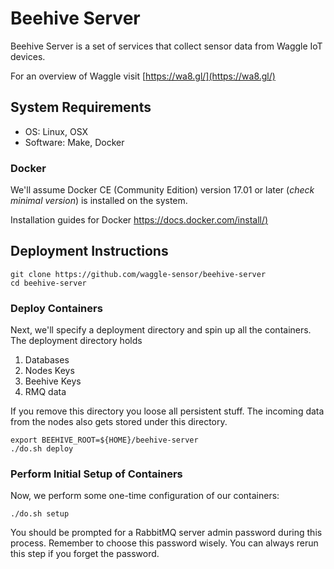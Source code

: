 <!--
waggle_topic=/beehive/introduction
-->

# Beehive Server


Beehive Server is a set of services that collect sensor data from Waggle IoT devices.


For an overview of Waggle visit [https://wa8.gl/](https://wa8.gl/)



## System Requirements

- OS: Linux, OSX
- Software: Make, Docker

### Docker

We'll assume Docker CE (Community Edition) version 17.01 or later (_check minimal version_) is installed on the system. 

Installation guides for Docker [https://docs.docker.com/install/)](https://docs.docker.com/install/)

## Deployment Instructions

```
git clone https://github.com/waggle-sensor/beehive-server
cd beehive-server
```

### Deploy Containers

Next, we'll specify a deployment directory and spin up all the containers. The deployment directory holds 

1. Databases 
2. Nodes Keys 
3. Beehive Keys 
4. RMQ data

If you remove this directory you loose all persistent stuff. The incoming data from the nodes also gets stored under this directory.

```
export BEEHIVE_ROOT=${HOME}/beehive-server
./do.sh deploy
```

### Perform Initial Setup of Containers

Now, we perform some one-time configuration of our containers:

```
./do.sh setup
```

You should be prompted for a RabbitMQ server admin password during this
process. Remember to choose this password wisely. You can always rerun
this step if you forget the password.


